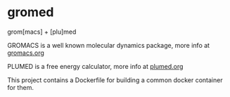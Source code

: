 # gromed
grom[macs] + [plu]med

GROMACS is a well known molecular dynamics package, more info at [gromacs.org](http://www.gromacs.org/)

PLUMED is a free energy calculator, more info at [plumed.org](http://www.plumed.org)

This project contains a Dockerfile for building
a common docker container for them.
